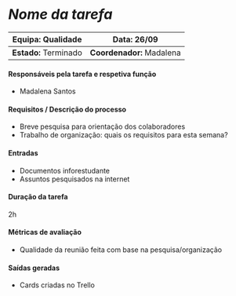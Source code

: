 # **_Nome da tarefa_**

| **Equipa:** Qualidade | **Data:** 26/09 
| ------ | ------ | 
| **Estado:** Terminado|  **Coordenador:** Madalena|

#### **Responsáveis pela tarefa e respetiva função**
  * Madalena Santos
 
#### **Requisitos / Descrição do processo**
* Breve pesquisa para orientação dos colaboradores
* Trabalho de organização: quais os requisitos para esta semana?

#### **Entradas**
* Documentos inforestudante
* Assuntos pesquisados na internet

#### **Duração da tarefa**
2h

#### **Métricas de avaliação**
* Qualidade da reunião feita com base na pesquisa/organização

#### **Saídas geradas**
* Cards criadas no Trello